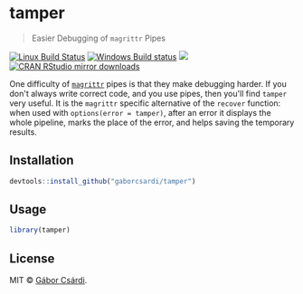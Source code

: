 


# tamper

> Easier Debugging of `magrittr` Pipes

[![Linux Build Status](https://travis-ci.org/gaborcsardi/tamper.svg?branch=master)](https://travis-ci.org/gaborcsardi/tamper)
[![Windows Build status](https://ci.appveyor.com/api/projects/status/github/gaborcsardi/tamper?svg=true)](https://ci.appveyor.com/project/gaborcsardi/tamper)
[![](http://www.r-pkg.org/badges/version/tamper)](http://www.r-pkg.org/pkg/tamper)
[![CRAN RStudio mirror downloads](http://cranlogs.r-pkg.org/badges/tamper)](http://www.r-pkg.org/pkg/tamper)


One difficulty of
[`magrittr`](https://github.com/smbache/magrittr) pipes is that they make
debugging harder. If you don't always write correct code, and you use
pipes, then you'll find `tamper` very useful. It is the `magrittr` specific
alternative of the `recover` function: when used with
`options(error = tamper)`, after an error it displays the whole pipeline,
marks the place of the error, and helps saving the temporary results. 

## Installation


```r
devtools::install_github("gaborcsardi/tamper")
```

## Usage


```r
library(tamper)
```

## License

MIT © [Gábor Csárdi](https://github.com/gaborcsardi).
